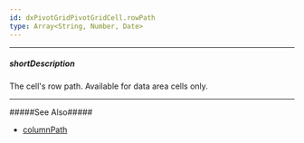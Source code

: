 ```yaml
---
id: dxPivotGridPivotGridCell.rowPath
type: Array<String, Number, Date>
---
```

---
##### shortDescription
The cell's row path. Available for data area cells only.

---
#####See Also#####
- [columnPath](/Documentation/ApiReference/UI_Widgets/dxPivotGrid/Pivot_Grid_Cell/#columnPath)